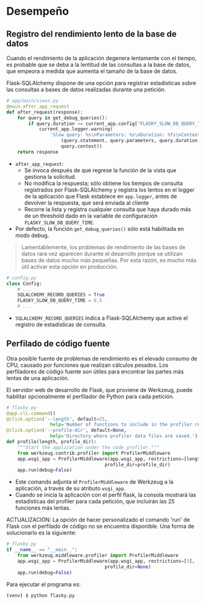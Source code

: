 # Desempeño

## Registro del rendimiento lento de la base de datos
Cuando el rendimiento de la aplicación degenera lentamente con el tiempo, es probable que se deba a la lentitud de las consultas a la base de datos, que empeora a medida que aumenta el tamaño de la base de datos.

Flask-SQLAlchemy dispone de una opción para registrar estadísticas sobre las consultas a bases de datos realizadas durante una petición.
```python
# app/main/views.py
@main.after_app_request
def after_request(response):
    for query in get_debug_queries():
        if query.duration >= current_app.config['FLASKY_SLOW_DB_QUERY_TIME']:
            current_app.logger.warning(
                'Slow query: %s\nParameters: %s\nDuration: %fs\nContext: %s\n' %
                    (query.statement, query.parameters, query.duration,
                    query.context))
    return response
```
- `after_app_request`: 
    - Se invoca después de que regrese la función de la vista que gestiona la solicitud.
    - No modifica la respuesta; sólo obtiene los tiempos de consulta registrados por Flask-SQLAlchemy y registra los lentos en el logger de la aplicación que Flask establece en `app.logger`, antes de devolver la respuesta, que será enviada al cliente
    - Recorre la lista y registra cualquier consulta que haya durado más de un threshold dado en la variable de configuración `FLASKY_SLOW_DB_QUERY_TIME`.
- Por defecto, la función `get_debug_queries()` sólo está habilitada en modo debug.

> Lamentablemente, los problemas de rendimiento de las bases de datos rara vez aparecen durante el desarrollo porque se utilizan bases de datos mucho más pequeñas. Por esta razón, es mucho más útil activar esta opción en producción.

```python
# config.py
class Config: 
    # ...
    SQLALCHEMY_RECORD_QUERIES = True
    FLASKY_SLOW_DB_QUERY_TIME = 0.5 
    # ...
```
- `SQLALCHEMY_RECORD_QUERIES` indica a Flask-SQLAlchemy que active el registro de estadísticas de consulta.

## Perfilado de código fuente

Otra posible fuente de problemas de rendimiento es el elevado consumo de CPU, causado por funciones que realizan cálculos pesados. Los perfiladores de código fuente son útiles para encontrar las partes más lentas de una aplicación.

El servidor web de desarrollo de Flask, que proviene de Werkzeug, puede habilitar opcionalmente el perfilador de Python para cada petición.
```python
# flasky.py
@app.cli.command()
@click.option('--length', default=25,
                help='Number of functions to include in the profiler report.')
@click.option('--profile-dir', default=None,
                help='Directory where profiler data files are saved.')
def profile(length, profile_dir):
    """Start the application under the code profiler."""
    from werkzeug.contrib.profiler import ProfilerMiddleware
    app.wsgi_app = ProfilerMiddleware(app.wsgi_app, restrictions=[length],
                                    profile_dir=profile_dir)
    app.run(debug=False)
```
- Este comando adjunta el `ProfilerMiddleware` de Werkzeug a la aplicación, a través de su atributo `wsgi_app`.
- Cuando se inicia la aplicación con el perfil flask, la consola mostrará las estadísticas del profiler para cada petición, que incluirán las 25 funciones más lentas.

ACTUALIZACIÓN:
La opción de hacer personalizado el comando 'run' de Flask con el perfilado de código no se encuentra disponible. Una forma de solucionarlo es la siguiente:
```python
# flasky.py
if __name__ == "__main__":
    from werkzeug.middleware.profiler import ProfilerMiddleware
    app.wsgi_app = ProfilerMiddleware(app.wsgi_app, restrictions=[3],
                                    profile_dir=None)
    app.run(debug=False)
```
Para ejecutar el programa es:
```bash
(venv) $ python flasky.py
```
